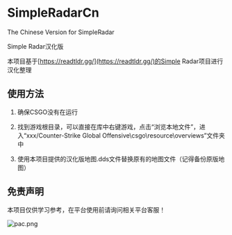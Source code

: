 # SimpleRadarCn
The Chinese Version for SimpleRadar

Simple Radar汉化版

本项目基于[https://readtldr.gg/](https://readtldr.gg/)的Simple Radar项目进行汉化整理

## 使用方法
1. 确保CSGO没有在运行

2. 找到游戏根目录，可以直接在库中右键游戏，点击“浏览本地文件”，进入“xxx/Counter-Strike Global Offensive\csgo\resource\overviews”文件夹中

3. 使用本项目提供的汉化版地图.dds文件替换原有的地图文件（记得备份原版地图）

## 免责声明
本项目仅供学习参考，在平台使用前请询问相关平台客服！

![pac.png](https://s2.loli.net/2022/08/25/23mXteQROAIJ1Bd.png)
